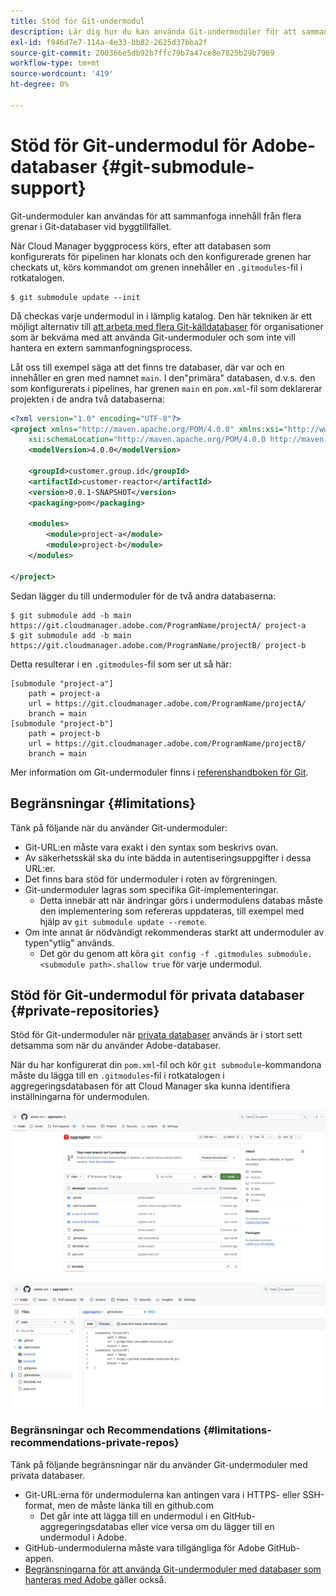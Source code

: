 ```yaml
---
title: Stöd för Git-undermodul
description: Lär dig hur du kan använda Git-undermoduler för att sammanfoga innehåll från flera grenar i Git-databaser vid byggtillfället.
exl-id: f946d7e7-114a-4e33-bb82-2625d37bba2f
source-git-commit: 200366e5db92b7ffc79b7a47ce8e7825b29b7969
workflow-type: tm+mt
source-wordcount: '419'
ht-degree: 0%

---
```


# Stöd för Git-undermodul för Adobe-databaser {#git-submodule-support}

Git-undermoduler kan användas för att sammanfoga innehåll från flera grenar i Git-databaser vid byggtillfället.

När Cloud Manager byggprocess körs, efter att databasen som konfigurerats för pipelinen har klonats och den konfigurerade grenen har checkats ut, körs kommandot om grenen innehåller en `.gitmodules`-fil i rotkatalogen.

```
$ git submodule update --init
```

Då checkas varje undermodul in i lämplig katalog. Den här tekniken är ett möjligt alternativ till [att arbeta med flera Git-källdatabaser](/help/managing-code/multiple-git-repos.md) för organisationer som är bekväma med att använda Git-undermoduler och som inte vill hantera en extern sammanfogningsprocess.

Låt oss till exempel säga att det finns tre databaser, där var och en innehåller en gren med namnet `main`. I den&quot;primära&quot; databasen, d.v.s. den som konfigurerats i pipelines, har grenen `main` en `pom.xml`-fil som deklarerar projekten i de andra två databaserna:

```xml
<?xml version="1.0" encoding="UTF-8"?>
<project xmlns="http://maven.apache.org/POM/4.0.0" xmlns:xsi="http://www.w3.org/2001/XMLSchema-instance"
    xsi:schemaLocation="http://maven.apache.org/POM/4.0.0 http://maven.apache.org/maven-v4_0_0.xsd">
    <modelVersion>4.0.0</modelVersion>
   
    <groupId>customer.group.id</groupId>
    <artifactId>customer-reactor</artifactId>
    <version>0.0.1-SNAPSHOT</version>
    <packaging>pom</packaging>
   
    <modules>
        <module>project-a</module>
        <module>project-b</module>
    </modules>
   
</project>
```

Sedan lägger du till undermoduler för de två andra databaserna:

```shell
$ git submodule add -b main https://git.cloudmanager.adobe.com/ProgramName/projectA/ project-a
$ git submodule add -b main https://git.cloudmanager.adobe.com/ProgramName/projectB/ project-b
```

Detta resulterar i en `.gitmodules`-fil som ser ut så här:

```text
[submodule "project-a"]
    path = project-a
    url = https://git.cloudmanager.adobe.com/ProgramName/projectA/
    branch = main
[submodule "project-b"]
    path = project-b
    url = https://git.cloudmanager.adobe.com/ProgramName/projectB/
    branch = main
```

Mer information om Git-undermoduler finns i [referenshandboken för Git](https://git-scm.com/book/en/v2/Git-Tools-Submodules).

## Begränsningar {#limitations}

Tänk på följande när du använder Git-undermoduler:

* Git-URL:en måste vara exakt i den syntax som beskrivs ovan.
* Av säkerhetsskäl ska du inte bädda in autentiseringsuppgifter i dessa URL:er.
* Det finns bara stöd för undermoduler i roten av förgreningen.
* Git-undermoduler lagras som specifika Git-implementeringar.
   * Detta innebär att när ändringar görs i undermodulens databas måste den implementering som refereras uppdateras, till exempel med hjälp av `git submodule update --remote`.
* Om inte annat är nödvändigt rekommenderas starkt att undermoduler av typen&quot;ytlig&quot; används.
   * Det gör du genom att köra `git config -f .gitmodules submodule.<submodule path>.shallow true` för varje undermodul.


## Stöd för Git-undermodul för privata databaser {#private-repositories}

Stöd för Git-undermoduler när [privata databaser](private-repositories.md) används är i stort sett detsamma som när du använder Adobe-databaser.

När du har konfigurerat din `pom.xml`-fil och kör `git submodule`-kommandona måste du lägga till en `.gitmodules`-fil i rotkatalogen i aggregeringsdatabasen för att Cloud Manager ska kunna identifiera inställningarna för undermodulen.

![.gitmodules-fil](assets/gitmodules.png)

![Aggregator](assets/aggregator.png)

### Begränsningar och Recommendations {#limitations-recommendations-private-repos}

Tänk på följande begränsningar när du använder Git-undermoduler med privata databaser.

* Git-URL:erna för undermodulerna kan antingen vara i HTTPS- eller SSH-format, men de måste länka till en github.com
   * Det går inte att lägga till en undermodul i en GitHub-aggregeringsdatabas eller vice versa om du lägger till en undermodul i Adobe.
* GitHub-undermodulerna måste vara tillgängliga för Adobe GitHub-appen.
* [Begränsningarna för att använda Git-undermoduler med databaser som hanteras med Adobe ](#limitations-recommendations) gäller också.
